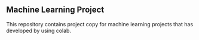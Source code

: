 Machine Learning Project
----------------------
This repository contains project copy for machine learning projects that has developed by using colab.
